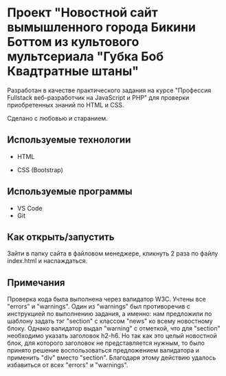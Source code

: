 # Проект "Новостной сайт вымышленного города Бикини Боттом из культового мультсериала "Губка Боб Квадтратные штаны"

Разработан в качестве практического задания на курсе "Профессия Fullstack веб-разработчик на JavaScript и PHP" для проверки приобретенных знаний по HTML и CSS.

Сделано с любовью и старанием.

## Используемые технологии

* HTML

* CSS (Bootstrap)

## Используемые программы

* VS Code
* Git

## Как открыть/запустить

Зайти в папку сайта в файловом менеджере, кликнуть 2 раза по файлу index.html и наслаждаться.

## Примечания

Проверка кода была выполнена через валидатор W3C. Учтены все "errors" и "warnings". Один из "warnings" был противоречив с инструкцией по выполнению задания, а именно: нам предложили по шаблону задать тэг "section" с классом "news" ко всему новостному блоку. Однако валидатор выдал "warning" с отметкой, что для "section" необходимо указать заголовок h2-h6. Но так как это целый новостной блок, для которого заголовок не представляется нужным, то было принято решение воспользоваться предложением валидатора и применить "div" вместо "section". Благодаря этому действию удалось избавиться от всех "errors" и "warnings".